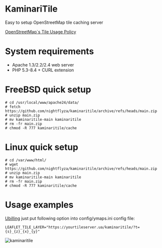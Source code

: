 # KaminariTile
Easy to setup OpenStreetMap tile caching server

[OpenStreetMap`s Tile Usage Policy](https://operations.osmfoundation.org/policies/tiles/)

# System requirements

  * Apache 1.3/2.2/2.4 web server
  * PHP 5.3-8.4 + CURL extension

# FreeBSD quick setup

```
# cd /usr/local/www/apache24/data/
# fetch https://github.com/nightflyza/kaminaritile/archive/refs/heads/main.zip
# unzip main.zip
# mv kaminaritile-main kaminaritile
# rm -fr main.zip
# chmod -R 777 kaminaritile/cache
```


# Linux quick setup

```
# cd /var/www/html/
# wget https://github.com/nightflyza/kaminaritile/archive/refs/heads/main.zip
# unzip main.zip
# mv kaminaritile-main kaminaritile
# rm -fr main.zip
# chmod -R 777 kaminaritile/cache
```

# Usage examples

[Ubilling](https://wiki.ubilling.net.ua/doku.php?id=switchmap) just put following option into config/ymaps.ini config file:

```
LEAFLET_TILE_LAYER="https://yourtileserver.ua/kaminaritile/?t={s}_{z}_{x}_{y}"
```

![kaminaritile](https://user-images.githubusercontent.com/1496954/229291357-63c7deb3-5221-4e48-b478-2e9c45a3d591.png)

